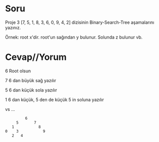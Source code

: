 # Soru
Proje 3
[7, 5, 1, 8, 3, 6, 0, 9, 4, 2] dizisinin Binary-Search-Tree aşamalarını yazınız.

Örnek: root x'dir. root'un sağından y bulunur. Solunda z bulunur vb.

# Cevap//Yorum

6 Root olsun

7 6 dan büyük sağ yazılır

5 6 dan küçük sola yazılır

1 6 dan küçük, 5 den de küçük 5 in soluna yazılır

vs ...

             6
         5       7
       1           8
    0    3           9
       2   4